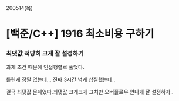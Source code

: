 200514(목)

# [백준/C++] 1916 최소비용 구하기



### 최댓값 적당히 크게 잘 설정하기



과제 조건 때문에 인접행렬로 풀었다.

틀린게 정말 없는데... 진짜 3시간 넘게 삽질했는데..

결국 최댓값 문제였따.최댓값 크게크게 그치만 오버플로우 안나게 잘 설정하자..

